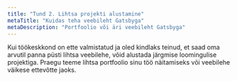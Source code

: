 ```yaml
---
title: "Tund 2. Lihtsa projekti alustamine"
metaTitle: "Kuidas teha veebileht Gatsbyga"
metaDescription: "Portfoolio või äri veebileht Gatsbyga"
---
```


Kui töökeskkond on ette valmistatud ja oled kindlaks teinud, et saad oma arvutil panna püsti lihtsa veebilehe, võid alustada järgmise loomingulise projektiga. Praegu teeme lihtsa portfoolio sinu töö näitamiseks või veebilehe väikese ettevõtte jaoks.

